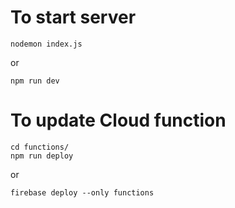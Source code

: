 # To start server
```
nodemon index.js
```
or 
```
npm run dev
```

# To update Cloud function
```
cd functions/
npm run deploy
```
or
```
firebase deploy --only functions
```
